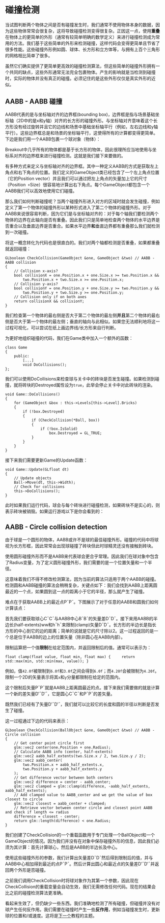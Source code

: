 # 碰撞检测

当试图判断两个物体之间是否有碰撞发生时，我们通常不使用物体本身的数据，因为这些物体常常会很复杂，这将导致碰撞检测变得很复杂。正因这一点，使用**重叠**在物体上的更简单的外形（通常有较简单明确的数学定义）来进行碰撞检测成为常用的方法。我们基于这些简单的外形来检测碰撞，这样代码会变得更简单且节省了很多性能。这些碰撞外形例如圆、球体、长方形和立方体等，与拥有上百个三角形的网格相比简单了很多。

虽然它们确实提供了更简单更高效的碰撞检测算法，但这些简单的碰撞外形拥有一个共同的缺点，这些外形通常无法完全包裹物体。产生的影响就是当检测到碰撞时，实际的物体并没有真正的碰撞。必须记住的是这些外形仅仅是真实外形的近似。


## AABB - AABB 碰撞


AABB代表的是与坐标轴对齐的边界框(bounding box)，边界框是指与场景基础坐标轴（2D中的是x和y轴）对齐的长方形的碰撞外形。与坐标轴对齐意味着这个长方形没有经过旋转并且它的边线和场景中基础坐标轴平行（例如，左右边线和y轴平行）。这些边界框总是和场景的坐标轴平行，这使得所有的计算都变得更简单。下边是我们用一个AABB包裹一个球对象（物体）：

Breakout中几乎所有的物体都是基于长方形的物体，因此很理所应当地使用与坐标系对齐的边界框来进行碰撞检测。这就是我们接下来要做的。

有多种方式来定义与坐标轴对齐的边界框。其中一种定义AABB的方式是获取左上角点和右下角点的位置。我们定义的GameObject类已经包含了一个左上角点位置（它的Position vector）并且我们可以通过把左上角点的矢量加上它的尺寸（Position` +`Size）很容易地计算出右下角点。每个GameObject都包含一个AABB我们可以高效地使用它们碰撞。

那么我们如何判断碰撞呢？当两个碰撞外形进入对方的区域时就会发生碰撞，例如定义了第一个物体的碰撞外形以某种形式进入了第二个物体的碰撞外形。对于AABB来说很容易判断，因为它们是与坐标轴对齐的：对于每个轴我们要检测两个物体的边界在此轴向是否有重叠。因此我们只是简单地检查两个物体的水平边界是否重合以及垂直边界是否重合。如果水平边界**和**垂直边界都有重叠那么我们就检测到一次碰撞。

将这一概念转化为代码也是很直白的。我们对两个轴都检测是否重叠，如果都重叠就返回碰撞：


```
GLboolean CheckCollision(GameObject &one, GameObject &two) // AABB - AABB collision
{
    // Collision x-axis?
    bool collisionX = one.Position.x + one.Size.x >= two.Position.x &&
        two.Position.x + two.Size.x >= one.Position.x;
    // Collision y-axis?
    bool collisionY = one.Position.y + one.Size.y >= two.Position.y &&
        two.Position.y + two.Size.y >= one.Position.y;
    // Collision only if on both axes
    return collisionX && collisionY;
}  
```

我们检查第一个物体的最右侧是否大于第二个物体的最左侧**并且**第二个物体的最右侧是否大于第一个物体的最左侧；垂直的轴向与此相似。如果您无法顺利地将这一过程可视化，可以尝试在纸上画边界线/长方形来自行判断。

为更好地组织碰撞的代码，我们在Game类中加入一个额外的函数：


```
class Game
{
    public:
        [...]
        void DoCollisions();
};
```

我们可以使用DoCollisions来检查球与关卡中的砖块是否发生碰撞。如果检测到碰撞，就将砖块的Destroyed属性设为`true`，此举会停止关卡中对此砖块的渲染。



```
void Game::DoCollisions()
{
    for (GameObject &box : this->Levels[this->Level].Bricks)
    {
        if (!box.Destroyed)
        {
            if (CheckCollision(*Ball, box))
            {
                if (!box.IsSolid)
                    box.Destroyed = GL_TRUE;
            }
        }
    }
}  
```

接下来我们需要更新Game的Update函数：


```
void Game::Update(GLfloat dt)
{
    // Update objects
    Ball->Move(dt, this->Width);
    // Check for collisions
    this->DoCollisions();
}  
```


此时如果我们运行代码，球会与每个砖块进行碰撞检测，如果砖块不是实心的，则表示砖块被销毁。如果运行游戏以下是你会看到的：


## AABB - Circle collision detection

由于球是一个圆形的物体，AABB或许不是球的最佳碰撞外形。碰撞的代码中将球视为长方形框，因此常常会出现球碰撞了砖块但此时球精灵还没有接触到砖块。


使用圆形碰撞外形而不是AABB来代表球会更合乎常理。因此我们在球对象中包含了Radius变量，为了定义圆形碰撞外形，我们需要的是一个位置矢量和一个半径。


这意味着我们不得不修改检测算法，因为当前的算法只适用于两个AABB的碰撞。检测圆和AABB碰撞的算法会稍稍复杂，关键点如下：我们会找到AABB上距离圆最近的一个点，如果圆到这一点的距离小于它的半径，那么就产生了碰撞。


难点在于获取AABB上的最近点P¯P¯。下图展示了对于任意的AABB和圆我们如何计算该点：


首先我们要获取球心C¯C¯与AABB中心B¯B¯的矢量差D¯D¯。接下来用AABB的半边长(half-extents)ww和h¯h¯来限制(clamp)矢量D¯D¯。长方形的半边长是指长方形的中心到它的边的距离；简单的说就是它的尺寸除以2。这一过程返回的是一个总是位于AABB的边上的位置矢量（除非圆心在AABB内部）。

限制运算把一个值**限制**在给定范围内，并返回限制后的值。通常可以表示为：

`
float clamp(float value, float min, float max) {
​    return std::max(min, std::min(max, value));
}  
`

例如，值`42.0f`被限制到`6.0f`和`3.0f`之间会得到`6.0f`；而`4.20f`会被限制为`4.20f`。
限制一个2D的矢量表示将其`x`和`y`分量都限制在给定的范围内。

这个限制后矢量P¯P¯就是AABB上距离圆最近的点。接下来我们需要做的就是计算一个新的差矢量D′¯D′¯，它是圆心C¯C¯和P¯P¯的差矢量。


既然我们已经有了矢量D′¯D′¯，我们就可以比较它的长度和圆的半径以判断是否发生了碰撞。


这一过程通过下边的代码来表示：

```
GLboolean CheckCollision(BallObject &one, GameObject &two) // AABB - Circle collision
{
    // Get center point circle first 
    glm::vec2 center(one.Position + one.Radius);
    // Calculate AABB info (center, half-extents)
    glm::vec2 aabb_half_extents(two.Size.x / 2, two.Size.y / 2);
    glm::vec2 aabb_center(
        two.Position.x + aabb_half_extents.x, 
        two.Position.y + aabb_half_extents.y
    );
    // Get difference vector between both centers
    glm::vec2 difference = center - aabb_center;
    glm::vec2 clamped = glm::clamp(difference, -aabb_half_extents, aabb_half_extents);
    // Add clamped value to AABB_center and we get the value of box closest to circle
    glm::vec2 closest = aabb_center + clamped;
    // Retrieve vector between center circle and closest point AABB and check if length <= radius
    difference = closest - center;
    return glm::length(difference) < one.Radius;
}      
```


我们创建了CheckCollision的一个重载函数用于专门处理一个BallObject和一个GameObject的情况。因为我们并没有在对象中保存碰撞外形的信息，因此我们必须为其计算：首先计算球心，然后是AABB的半边长及中心。

使用这些碰撞外形的参数，我们计算出矢量差D¯D¯然后得到限制后的值，并与AABB中心相加得到最近的点P¯P¯。然后计算出圆心和最近点的矢量差D′¯D′¯并返回两个外形是否碰撞。

之前我们调用CheckCollision时将球对象作为其第一个参数，因此现在CheckCollision的重载变量会自动生效，我们无需修改任何代码。现在的结果会比之前的碰撞检测算法更准确。


看起来生效了，但仍缺少一些东西。我们准确地检测了所有碰撞，但碰撞并没有对球产生任何反作用。我们需要在碰撞时产生一些**反作用**，例如当碰撞发生时，更新球的位置和/或速度。这将是[下一个]()教程的主题。